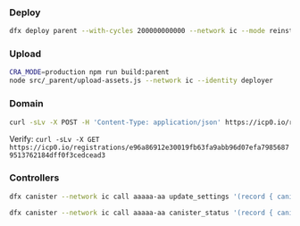 
### Deploy
```sh
dfx deploy parent --with-cycles 200000000000 --network ic --mode reinstall # mode = install, upgrade, reinstall
```

### Upload
```sh
CRA_MODE=production npm run build:parent
node src/_parent/upload-assets.js --network ic --identity deployer
```

### Domain
```sh
curl -sLv -X POST -H 'Content-Type: application/json' https://icp0.io/registrations -d "{ \"name\": \"www.communities.ooo\" }"
```

Verify: `curl -sLv -X GET https://icp0.io/registrations/e96a86912e30019fb63fa9abb96d07efa79856879513762184dff0f3cedcead3`

### Controllers

```sh
dfx canister --network ic call aaaaa-aa update_settings '(record { canister_id = principal "..."; settings = record { controllers = opt vec { ... }; }; })'

dfx canister --network ic call aaaaa-aa canister_status '(record { canister_id = principal "..."; })'
```


